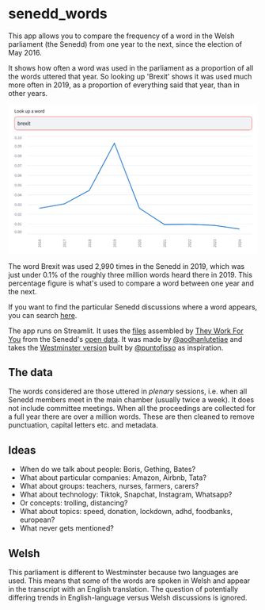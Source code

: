 # senedd_words

This app allows you to compare the frequency of a word in the Welsh parliament (the Senedd) from one year to the next, since the election of May 2016. 

It shows how often a word was used in the parliament as a proportion of all the words uttered that year. So looking up 'Brexit' shows it was used much more often in 2019, as a proportion of everything said that year, than in other years.

<img src="brexit_search.png" width="600">

The word Brexit was used 2,990 times in the Senedd in 2019, which was just under 0.1% of the roughly three million words heard there in 2019. This percentage figure is what's used to compare a word between one year and the next.

If you want to find the particular Senedd discussions where a word appears, you can search [here](https://www.theyworkforyou.com/senedd/).

The app runs on Streamlit. It uses the [files](https://www.theyworkforyou.com/pwdata/scrapedxml/senedd/en/) assembled by [They Work For You](https://www.theyworkforyou.com/) from the Senedd's [open data](https://senedd.wales/help/open-data/). It was made by [@aodhanlutetiae](https://x.com/aodhanlutetiae) and takes the [Westminster version](https://parli-n-grams.puntofisso.net/) built by [@puntofisso](https://puntofisso.net/) as inspiration.

## The data

The words considered are those uttered in *plenary* sessions, i.e. when all Senedd members meet in the main chamber (usually twice a week). It does not include committee meetings. When all the proceedings are collected for a full year there are over a million words. These are then cleaned to remove punctuation, capital letters etc. and metadata.

## Ideas

- When do we talk about people: Boris, Gething, Bates?
- What about particular companies: Amazon, Airbnb, Tata?
- What about groups: teachers, nurses, farmers, carers?
- What about technology: Tiktok, Snapchat, Instagram, Whatsapp? 
- Or concepts: trolling, distancing?
- What about topics: speed, donation, lockdown, adhd, foodbanks, european?
- What never gets mentioned?

## Welsh

This parliament is different to Westminster because two languages are used. This means that some of the words are spoken in Welsh and appear in the transcript with an English translation. The question of potentially differing trends in English-language versus Welsh discussions is ignored.
